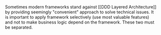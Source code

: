 Sometimes modern frameworks stand against [[DDD Layered Architecture]] by providing seemingly "convenient" approach to solve technical issues. It is important to apply framework selectively (use most valuable features) and not to make business logic depend on the framework. These two must be separated.

